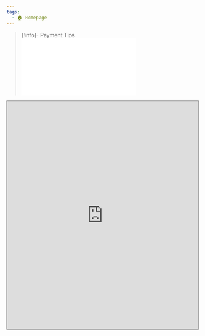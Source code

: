```yaml
---
tags:
  - 🏠-Homepage
---
```



> [!info]- Payment Tips  
> ![Ways to pay COGS Dues](./Ways%20to%20pay%20COGS%20Dues.md)

<iframe src="https://cogs.org/my-account" style="border: solid 1px #777" width="100%" height="600" frameborder="0" scrolling="no"></iframe>
